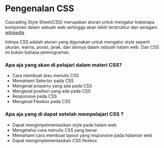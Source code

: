 # Pengenalan CSS

Cascading Style Sheet(CSS) merupakan aturan untuk mengatur beberapa komponen dalam sebuah web sehingga akan lebih terstruktur dan seragam. [wikipedia](https://id.wikipedia.org/wiki/Cascading_Style_Sheets)

Intinya CSS adalah aturan yang digunakan untuk mengatur style seperti ukuran, warna, posisi, jarak, dan lainnya dalam sebuah halam web. Dan CSS ini bukan bahasa pemrograman.

### Apa aja yang akan di pelajari dalam materi CSS?

- Cara membuat atau menulis CSS
- Memahami Selector pada CSS
- Mengenal property yang ada pada CSS
- Mengenal position yang ada pada CSS
- Responsive pada CSS
- Mengenal Flexbox pada CSS

### Apa aja yang di dapat setelah mempelajari CSS ?
- Dapat mengimpelmentasikan style pada halam web
- Mengetahui cara menulis CSS yang benar
- Memahami cara membuat layout yang responsive pada halaman web
- Dapat mengimplementasikan CSS flexbox